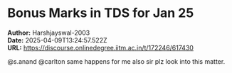 # Bonus Marks in TDS for Jan 25

**Author:** Harshjayswal-2003  
**Date:** 2025-04-09T13:24:57.522Z  
**URL:** https://discourse.onlinedegree.iitm.ac.in/t/172246/617430

@s.anand @carlton same happens for me also sir plz look into this matter.
